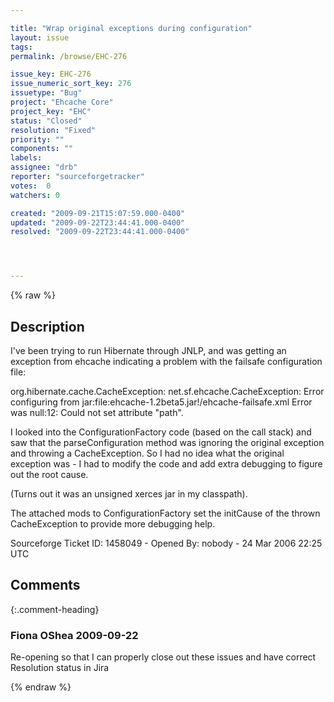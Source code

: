 ```yaml
---

title: "Wrap original exceptions during configuration"
layout: issue
tags: 
permalink: /browse/EHC-276

issue_key: EHC-276
issue_numeric_sort_key: 276
issuetype: "Bug"
project: "Ehcache Core"
project_key: "EHC"
status: "Closed"
resolution: "Fixed"
priority: ""
components: ""
labels: 
assignee: "drb"
reporter: "sourceforgetracker"
votes:  0
watchers: 0

created: "2009-09-21T15:07:59.000-0400"
updated: "2009-09-22T23:44:41.000-0400"
resolved: "2009-09-22T23:44:41.000-0400"




---
```


{% raw %}

## Description

<div markdown="1" class="description">

I've been trying to run Hibernate through JNLP, and was
getting an exception from ehcache indicating a problem
with the failsafe configuration file:

org.hibernate.cache.CacheException:
net.sf.ehcache.CacheException: Error configuring from
jar:file:ehcache-1.2beta5.jar!/ehcache-failsafe.xml
Error was null:12: Could not set attribute "path".

I looked into the ConfigurationFactory code (based on
the call stack) and saw that the parseConfiguration
method was ignoring the original exception and throwing
a CacheException.  So I had no idea what the original
exception was - I had to modify the code and add extra
debugging to figure out the root cause.

(Turns out it was an unsigned xerces jar in my classpath).

The attached mods to ConfigurationFactory set the
initCause of the thrown CacheException to provide more
debugging help.

Sourceforge Ticket ID: 1458049 - Opened By: nobody - 24 Mar 2006 22:25 UTC

</div>

## Comments


{:.comment-heading}
### **Fiona OShea** <span class="date">2009-09-22</span>

<div markdown="1" class="comment">

Re-opening so that I can properly close out these issues and have correct Resolution status in Jira

</div>



{% endraw %}
